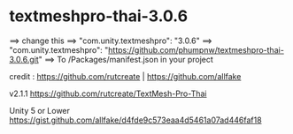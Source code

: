 # textmeshpro-thai-3.0.6

==> change this
==> "com.unity.textmeshpro": "3.0.6"
==> "com.unity.textmeshpro": "https://github.com/phumpnw/textmeshpro-thai-3.0.6.git"
==> To /Packages/manifest.json in your project


credit : https://github.com/rutcreate | https://github.com/allfake

v2.1.1
https://github.com/rutcreate/TextMesh-Pro-Thai

Unity 5 or Lower
https://gist.github.com/allfake/d4fde9c573eaa4d5461a07ad446faf18
